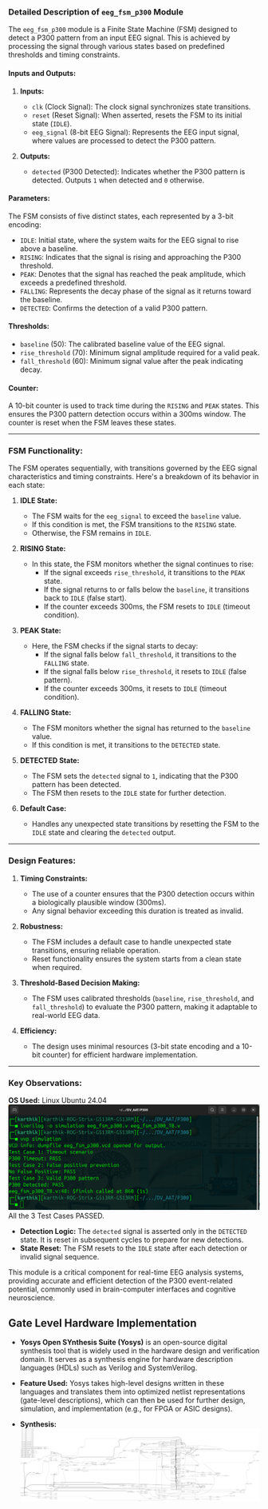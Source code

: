 ### Detailed Description of `eeg_fsm_p300` Module

The `eeg_fsm_p300` module is a Finite State Machine (FSM) designed to detect a P300 pattern from an input EEG signal. This is achieved by processing the signal through various states based on predefined thresholds and timing constraints.

#### Inputs and Outputs:
1. **Inputs:**
   - `clk` (Clock Signal): The clock signal synchronizes state transitions.
   - `reset` (Reset Signal): When asserted, resets the FSM to its initial state (`IDLE`).
   - `eeg_signal` (8-bit EEG Signal): Represents the EEG input signal, where values are processed to detect the P300 pattern.

2. **Outputs:**
   - `detected` (P300 Detected): Indicates whether the P300 pattern is detected. Outputs `1` when detected and `0` otherwise.

#### Parameters:
The FSM consists of five distinct states, each represented by a 3-bit encoding:
- `IDLE`: Initial state, where the system waits for the EEG signal to rise above a baseline.
- `RISING`: Indicates that the signal is rising and approaching the P300 threshold.
- `PEAK`: Denotes that the signal has reached the peak amplitude, which exceeds a predefined threshold.
- `FALLING`: Represents the decay phase of the signal as it returns toward the baseline.
- `DETECTED`: Confirms the detection of a valid P300 pattern.

#### Thresholds:
- `baseline` (50): The calibrated baseline value of the EEG signal.
- `rise_threshold` (70): Minimum signal amplitude required for a valid peak.
- `fall_threshold` (60): Minimum signal value after the peak indicating decay.

#### Counter:
A 10-bit counter is used to track time during the `RISING` and `PEAK` states. This ensures the P300 pattern detection occurs within a 300ms window. The counter is reset when the FSM leaves these states.

---

### FSM Functionality:
The FSM operates sequentially, with transitions governed by the EEG signal characteristics and timing constraints. Here's a breakdown of its behavior in each state:

1. **IDLE State:**
   - The FSM waits for the `eeg_signal` to exceed the `baseline` value.
   - If this condition is met, the FSM transitions to the `RISING` state.
   - Otherwise, the FSM remains in `IDLE`.

2. **RISING State:**
   - In this state, the FSM monitors whether the signal continues to rise:
     - If the signal exceeds `rise_threshold`, it transitions to the `PEAK` state.
     - If the signal returns to or falls below the `baseline`, it transitions back to `IDLE` (false start).
     - If the counter exceeds 300ms, the FSM resets to `IDLE` (timeout condition).

3. **PEAK State:**
   - Here, the FSM checks if the signal starts to decay:
     - If the signal falls below `fall_threshold`, it transitions to the `FALLING` state.
     - If the signal falls below `rise_threshold`, it resets to `IDLE` (false pattern).
     - If the counter exceeds 300ms, it resets to `IDLE` (timeout condition).

4. **FALLING State:**
   - The FSM monitors whether the signal has returned to the `baseline` value.
   - If this condition is met, it transitions to the `DETECTED` state.

5. **DETECTED State:**
   - The FSM sets the `detected` signal to `1`, indicating that the P300 pattern has been detected.
   - The FSM then resets to the `IDLE` state for further detection.

6. **Default Case:**
   - Handles any unexpected state transitions by resetting the FSM to the `IDLE` state and clearing the `detected` output.

---

### Design Features:
1. **Timing Constraints:**
   - The use of a counter ensures that the P300 detection occurs within a biologically plausible window (300ms).
   - Any signal behavior exceeding this duration is treated as invalid.

2. **Robustness:**
   - The FSM includes a default case to handle unexpected state transitions, ensuring reliable operation.
   - Reset functionality ensures the system starts from a clean state when required.

3. **Threshold-Based Decision Making:**
   - The FSM uses calibrated thresholds (`baseline`, `rise_threshold`, and `fall_threshold`) to evaluate the P300 pattern, making it adaptable to real-world EEG data.

4. **Efficiency:**
   - The design uses minimal resources (3-bit state encoding and a 10-bit counter) for efficient hardware implementation.

---

### Key Observations:
**OS Used:** Linux Ubuntu 24.04
![Output](Attachments/image.png)
All the 3 Test Cases PASSED.
- **Detection Logic:** The `detected` signal is asserted only in the `DETECTED` state. It is reset in subsequent cycles to prepare for new detections.
- **State Reset:** The FSM resets to the `IDLE` state after each detection or invalid signal sequence.

This module is a critical component for real-time EEG analysis systems, providing accurate and efficient detection of the P300 event-related potential, commonly used in brain-computer interfaces and cognitive neuroscience.

## Gate Level Hardware Implementation

- **Yosys Open SYnthesis Suite (Yosys)** is an open-source digital synthesis tool that is widely used in the hardware design and verification domain. It serves as a synthesis engine for hardware description languages (HDLs) such as Verilog and SystemVerilog. 

- **Feature Used:** Yosys takes high-level designs written in these languages and translates them into optimized netlist representations (gate-level descriptions), which can then be used for further design, simulation, and implementation (e.g., for FPGA or ASIC designs).

- **Synthesis:**
![Gate Level Hardware Graph](Attachments/graph.svg)